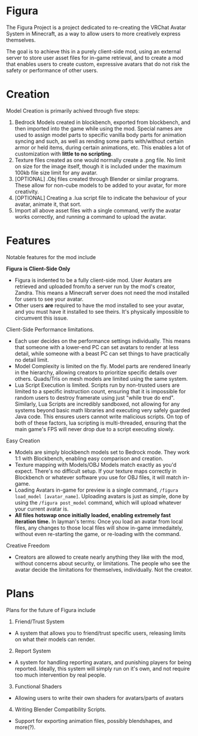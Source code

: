# Figura

The Figura Project is a project dedicated to re-creating the VRChat Avatar System in Minecraft, as a way to allow users to more creatively express themselves.

The goal is to achieve this in a purely client-side mod, using an external server to store user asset files for in-game retrieval, and to create a mod that enables users to create custom, expressive avatars that do not risk the safety or performance of other users.



# Creation

Model Creation is primarily achived through five steps:
1. Bedrock Models created in blockbench, exported from blockbench, and then imported into the game while using the mod. Special names are used to assign model parts to specific vanilla body parts for animation syncing and such, as well as rending some parts with/without certain armor or held items, during certain animations, etc. This enables a lot of customization with **little to no scripting**.
2. Texture files created as one would normally create a .png file. No limit on size for the image itself, though it is included under the maximum 100kb file size limit for any avatar.
3. [OPTIONAL] .Obj files created through Blender or similar programs. These allow for non-cube models to be added to your avatar, for more creativity.
4. [OPTIONAL] Creating a .lua script file to indicate the behaviour of your avatar, animate it, that sort.
5. Import all above asset files with a single command, verify the avatar works correctly, and running a command to upload the avatar.


# Features
Notable features for the mod include

**Figura is Client-Side Only**
  - Figura is indented to be a fully client-side mod. User Avatars are retrieved and uploaded from/to a server run by the mod's creator, Zandra. This means a Minecraft server does not need the mod installed for users to see your avatar.
  - Other users **are** required to have the mod installed to see your avatar, and you must have it installed to see theirs. It's physically impossible to circumvent this issue.

Client-Side Performance limitations.
  - Each user decides on the performance settings individually. This means that someone with a lower-end PC can set avatars to render at less detail, while someone with a beast PC can set things to have practically no detail limit.
  - Model Complexity is limited on the fly. Model parts are rendered linearly in the hierarchy, allowing creators to prioritize specific details over others. Quads/Tris on mesh models are limited using the same system.
  - Lua Script Execution is limited. Scripts run by non-trusted users are limited to a specific instruction count, ensuring that it is impossible for random users to destroy framerate using just "while true do end". Similarly, Lua Scripts are incredibly sandboxed, not allowing for any systems beyond basic math libraries and executing very safely guarded Java code. This ensures users cannot write malicious scripts. On top of both of these factors, lua scripting is multi-threaded, ensuring that the main game's FPS will never drop due to a script executing slowly.


Easy Creation
  - Models are simply blockbench models set to Bedrock mode. They work 1:1 with Blockbench, enabling easy comparison and creation.
  - Texture mapping with Models/OBJ Models match exactly as you'd expect. There's no difficult setup. If your texture maps correctly in Blockbench or whatever software you use for OBJ files, it will match in-game.
  - Loading Avatars in-game for preview is a single command, `/figura load_model [avatar_name]`. Uploading avatars is just as simple, done by using the `/figura post_model` command, which will upload whatever your current avatar is.
  - **All files hotswap once initially loaded, enabling extremely fast iteration time.** In layman's terms: Once you load an avatar from local files, any changes to those local files will show in-game immedaitely, without even re-starting the game, or re-loading with the command.

Creative Freedom
  - Creators are allowed to create nearly anything they like with the mod, without concerns about security, or limitations. The people who see the avatar decide the limitations for themselves, individually. Not the creator.


# Plans
Plans for the future of Figura include

1. Friend/Trust System
  - A system that allows you to friend/trust specific users, releasing limits on what their models can render.
2. Report System
  - A system for handling reporting avatars, and punishing players for being reported. Ideally, this system will simply run on it's own, and not require too much intervention by real people.
3. Functional Shaders
  - Allowing users to write their own shaders for avatars/parts of avatars
4. Writing Blender Compatibility Scripts.
  - Support for exporting animation files, possibly blendshapes, and more(?).
